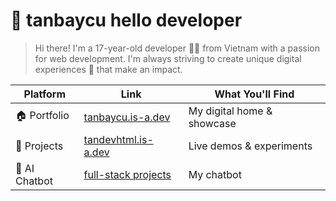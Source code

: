 # 👋 tanbaycu hello developer

> Hi there! I'm a 17-year-old developer 🧑‍💻 from Vietnam with a passion for web development. I'm always striving to create unique digital experiences 🚀 that make an impact.

| Platform | Link | What You'll Find |
|----------|------|-----------------|
| 🏠 Portfolio | [tanbaycu.is-a.dev](https://tanbaycu.is-a.dev) | My digital home & showcase |
| 🎨 Projects | [tandevhtml.is-a.dev](https://tandevhtml.is-a.dev) | Live demos & experiments |
| 🤖 AI Chatbot | [full-stack projects](https://chatui-tanbaycu.vercel.app) | My chatbot |
